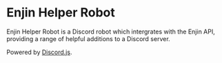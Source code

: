 # Enjin Helper Robot
Enjin Helper Robot is a Discord robot which intergrates with the Enjin API, providing a range of helpful additions to a Discord server.

Powered by [Discord.js](https://github.com/hydrabolt/discord.js/).
